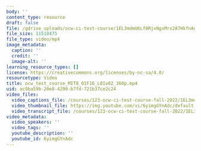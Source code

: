 ```yaml
---
body: ''
content_type: resource
draft: false
file: /gdrive_uploads/ocw-ci-test-course/1EL3mdmU6Lf0RjxNgxMrx2A7HkfnAg0x3/ocw_test_course_mit8_01f16_l01v02_360p.mp4
file_size: 11518475
file_type: video/mp4
image_metadata:
  caption: ''
  credit: ''
  image-alt: ''
learning_resource_types: []
license: https://creativecommons.org/licenses/by-nc-sa/4.0/
resourcetype: Video
title: ocw_test_course_MIT8_01F16_L01v02_360p.mp4
uid: ac9ba59b-20e8-4290-b7fd-721b37ce2c24
video_files:
  video_captions_file: /courses/123-ocw-ci-test-course-fall-2022/1EL3mdmU6Lf0RjxNgxMrx2A7HkfnAg0x3_transcript.webvtt
  video_thumbnail_file: https://img.youtube.com/vi/6yimgGYnAdc/default.jpg
  video_transcript_file: /courses/123-ocw-ci-test-course-fall-2022/1EL3mdmU6Lf0RjxNgxMrx2A7HkfnAg0x3_transcript.pdf
video_metadata:
  video_speakers: ''
  video_tags: ''
  youtube_description: ''
  youtube_id: 6yimgGYnAdc
---
```

